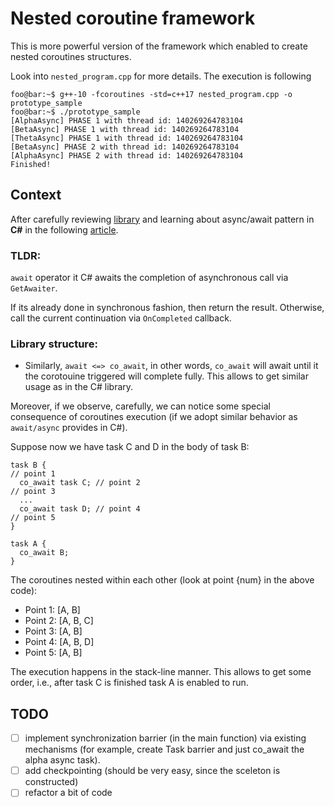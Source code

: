 # Nested coroutine framework 
This is more powerful version of the framework which enabled to create nested coroutines structures.

Look into `nested_program.cpp` for more details. The execution is following
```console
foo@bar:~$ g++-10 -fcoroutines -std=c++17 nested_program.cpp -o prototype_sample
foo@bar:~$ ./prototype_sample
[AlphaAsync] PHASE 1 with thread id: 140269264783104
[BetaAsync] PHASE 1 with thread id: 140269264783104
[ThetaAsync] PHASE 1 with thread id: 140269264783104
[BetaAsync] PHASE 2 with thread id: 140269264783104
[AlphaAsync] PHASE 2 with thread id: 140269264783104
Finished!
```
## Context

After carefully reviewing [library](https://github.com/ljw1004/blog/tree/master/Async/AsyncWorkflow) and learning about async/await pattern in **C#** in the following [article](https://vkontech.com/exploring-the-async-await-state-machine-the-awaitable-pattern/).

### TLDR:
`await` operator it C# awaits the completion of asynchronous call via `GetAwaiter`. 

If its already done in synchronous fashion, then return the result. 
Otherwise, call the current continuation via `OnCompleted` callback.
    
    
### Library structure:
- Similarly, `await <=> co_await`, in other words, `co_await` will await until it the corotouine triggered will complete fully. This allows to get similar usage as in the C# library.

Moreover, if we observe, carefully, we can notice some special consequence of coroutines execution (if we adopt similar behavior as `await/async` provides in C#).

Suppose now we have task C and D in the body of task B:
```cpp=
task B {
// point 1
  co_await task C; // point 2
// point 3
  ... 
  co_await task D; // point 4
// point 5
}

task A {
  co_await B;
}
```
The coroutines nested within each other (look at point {num} in the above code):
* Point 1: [A, B]
* Point 2: [A, B, C]
* Point 3: [A, B]
* Point 4: [A, B, D]
* Point 5: [A, B]

The execution happens in the stack-line manner. This allows to get some order, i.e., after task C is finished task A is enabled to run.

## TODO
- [ ] implement synchronization barrier (in the main function) via existing mechanisms (for example, create Task barrier and just co_await the alpha async task).
- [ ] add checkpointing (should be very easy, since the sceleton is constructed)
- [ ] refactor a bit of code
